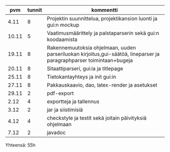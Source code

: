 |pvm|   tunnit|  kommentti|
|----|------|-----|
|4.11|8|Projektin suunnittelua, projektikansion luonti ja gui:n mockup|
|10.11|5|Vaatimusmäärittely ja palstaparserin sekä gui:n koodaamista|
|19.11|8|Rakennemuutoksia ohjelmaan, uuden parseriluokan kirjoitus,gui-säätöä, lineparser ja paragraphparser toimintaan+bugeja|
|20.11|8|Sitaattiparseri, gui:ia ja titlepage|
|25.11|8|Tietokantayhteys ja init gui:in|
|27.11|8|Pakkauskaavio, dao, latex-render ja asetukset|
|29.11|2|pdf-export|
|2.12|4|exportteja ja tallennus|
|3.12|2|jar ja siistimisiä|
|4.12|4|checkstyle ja testit sekä joitain päivityksiä ohjelmaan|
|7.12|2|javadoc|
Yhteensä: 55h
